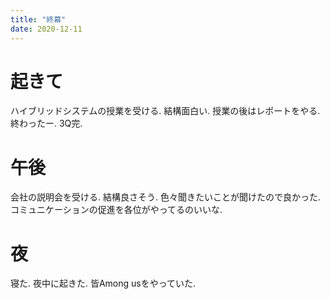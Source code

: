 ```yaml
---
title: "終幕"
date: 2020-12-11
---
```


# 起きて
ハイブリッドシステムの授業を受ける. 結構面白い. 授業の後はレポートをやる. 終わったー. 3Q完.

# 午後
会社の説明会を受ける. 結構良さそう. 色々聞きたいことが聞けたので良かった. コミュニケーションの促進を各位がやってるのいいな.

# 夜
寝た. 夜中に起きた. 皆Among usをやっていた.